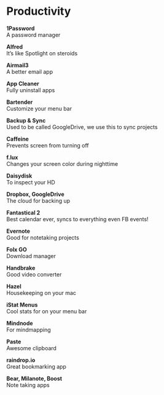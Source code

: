 # Productivity

**1Password**  
A password manager

**Alfred**  
It’s like Spotlight on steroids

**Airmail3**  
A better email app

**App Cleaner**  
Fully uninstall apps

**Bartender**  
Customize your menu bar

**Backup & Sync**  
Used to be called GoogleDrive, we use this to sync projects

**Caffeine**  
Prevents screen from turning off

**f.lux**  
Changes your screen color during nighttime

**Daisydisk**  
To inspect your HD

**Dropbox, GoogleDrive**  
The cloud for backing up

**Fantastical 2**  
Best calendar ever, syncs to everything even FB events!

**Evernote**  
Good for notetaking projects

**Folx GO**  
Download manager

**Handbrake**  
Good video converter

**Hazel**  
Housekeeping on your mac

**iStat Menus**  
Cool stats for on your menu bar

**Mindnode**  
For mindmapping

**Paste**  
Awesome clipboard

**raindrop.io**  
Great bookmarking app

**Bear, Milanote, Boost**  
Note taking apps


